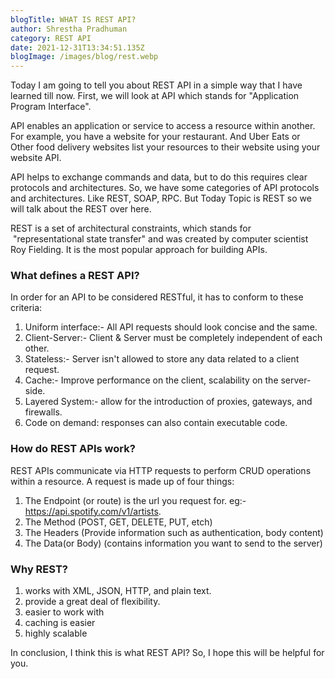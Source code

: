 ```yaml
---
blogTitle: WHAT IS REST API?
author: Shrestha Pradhuman
category: REST API
date: 2021-12-31T13:34:51.135Z
blogImage: /images/blog/rest.webp
---
```

Today I am going to tell you about REST API in a simple way that I have learned till now. First,  we will look at API which stands for "Application Program Interface". 

API enables an application or service to access a resource within another. For example,  you have a website for your restaurant. And Uber Eats or Other food delivery websites list your resources to their website using your website API.

API helps to exchange commands and data, but to do this requires clear protocols and architectures. So, we have some categories of API protocols and architectures. Like REST, SOAP,  RPC. But Today Topic is REST so we will talk about the REST over here.

REST is a set of architectural constraints, which stands for  "representational state transfer" and was created by computer scientist Roy Fielding. It is the most popular approach for building APIs.

### What defines a REST API?

In order for an API to be considered RESTful, it has to conform to these criteria:

1. Uniform interface:- All API requests should look concise and the same.
2. Client-Server:- Client & Server must be completely independent of each other. 
3. Stateless:-  Server isn't allowed to store any data related to a client request.
4. Cache:- Improve performance on the client, scalability on the server-side.
5. Layered System:- allow for the introduction of proxies, gateways, and firewalls.
6. Code on demand: responses can also contain executable code.

### How do REST APIs work?

REST APIs communicate via HTTP requests to perform CRUD operations within a resource. A request is made up of four things:

1. The Endpoint  (or route) is the url you request for. eg:- https://api.spotify.com/v1/artists.
2. The Method (POST, GET, DELETE, PUT, etch)
3. The Headers (Provide information such as authentication, body content)
4. The Data(or Body) (contains information you want to send to the server)

### Why REST?

1. works with XML, JSON, HTTP, and plain text.
2. provide a great deal of flexibility.
3. easier to work with
4. caching is easier
5. highly scalable

In conclusion, I think this is what REST API? So, I hope this will be helpful for you.